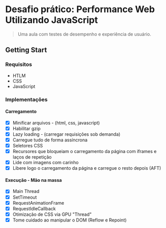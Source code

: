 # Desafio prático: Performance Web Utilizando JavaScript

> Uma aula com testes de desempenho e experiência de usuário.

## Getting Start

### Requisitos
- HTLM
- CSS
- JavaScript

### Implementações

#### Carregamento

- [x] Minificar arquivos - (html, css, javascript)
- [x] Habilitar gzip
- [x] Lazy loading - (carregar requisições sob demanda)
- [x] Carregue tudo de forma assíncrona
- [x] Seletores CSS
- [x] Recursores que bloqueiam o carregamento da página com iframes e laços de repetição
- [x] Lide com imagens com carinho
- [x] Libere logo o carregamento da página e carregue o resto depois (AFT)

#### Execução - Mão na massa
- [x] Main Thread
- [x] SetTimeout
- [x] RequestAnimationFrame
- [x] RequestIdleCallback
- [x] Otimização de CSS via GPU "Thread"
- [x] Tome cuidado ao manipular o DOM (Reflow e Repoint)